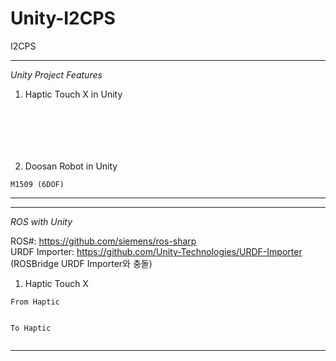 # Unity-I2CPS
I2CPS 

--------------------------
*Unity Project Features*

1. Haptic Touch X in Unity
```






```

2. Doosan Robot in Unity
```
M1509 (6DOF)

```


--------------------------

--------------------------
*ROS with Unity*

ROS#: https://github.com/siemens/ros-sharp   
URDF Importer: https://github.com/Unity-Technologies/URDF-Importer (ROSBridge URDF Importer와 충돌)   

1. Haptic Touch X
```
From Haptic


To Haptic

```

```

```

--------------------------

